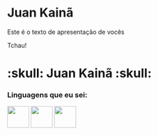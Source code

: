 
<h1> Juan Kainã </h1>

<p>Este é o texto de apresentação de vocês</p>

<p>Tchau!</p>

<h1>:skull: Juan Kainã :skull:</h1>

<h3>Linguagens que eu sei:</h3>

<img width="50px" src="https://cdn.jsdelivr.net/gh/devicons/devicon@latest/icons/html5/html5-original.svg" />
<img width="50px" src="https://cdn.jsdelivr.net/gh/devicons/devicon@latest/icons/css3/css3-original.svg" />
<img width="50px" src="https://cdn.jsdelivr.net/gh/devicons/devicon@latest/icons/javascript/javascript-original.svg" />

